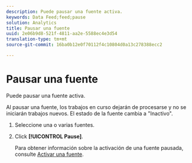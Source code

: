 ```yaml
---
description: Puede pausar una fuente activa.
keywords: Data Feed;feed;pause
solution: Analytics
title: Pausar una fuente
uuid: 2e06b9d8-521f-4811-aa2e-5588ec4e3d54
translation-type: tm+mt
source-git-commit: 16ba0b12e0f70112f4c10804d0a13c278388ecc2

---
```



# Pausar una fuente

Puede pausar una fuente activa.

Al pausar una fuente, los trabajos en curso dejarán de procesarse y no se iniciarán trabajos nuevos. El estado de la fuente cambia a "Inactivo".

1. Seleccione una o varias fuentes.
1. Click **[!UICONTROL Pause]**.

   Para obtener información sobre la activación de una fuente pausada, consulte [Activar una fuente](t-feed-activate.md).
